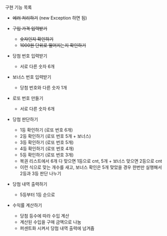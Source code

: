 구현 기능 목록

- ~~에러 처리하기~~ (new Exception 하면 됨)

- ~~구입 가격 입력받기~~ 
  - ~~숫자인지 확인하기~~
  - ~~1000원 단위로 떨어지는지 확인하기~~

- 당첨 번호 입력받기
  - 서로 다른 숫자 6개

- 보너스 번호 입력받기
    - 당첨 번호와 다른 숫자 1개

- 로또 번호 만들기
    - 서로 다른 숫자 6개
  
- 당첨 판단하기
  - 1등 확인하기 (로또 번호 6개)
  - 2등 확인하기 (로또 번호 5개 + 보너스)
  - 3등 확인하기 (로또 번호 5개)
  - 4등 확인하기 (로또 번호 4개)
  - 5등 확인하기 (로또 번호 3개)
  - 복권 리스트에서 6개 다 맞으면 1등으로 cnt, 5개 + 보너스 맞으면 2등으로 cnt
  - 이런 식으로 맞는 개수를 새고, 보너스 확인은 5개 맞았을 경우 한번만 실행해서 2등과 3등 판단 나누기
  

- 당첨 내역 출력하기
  - 5등부터 1등 순으로

- 수익률 계산하기
  - 당첨 등수에 따라 수입 계산
  - 계산된 수입을 구매 금액으로 나눔
  - 퍼센트화 시켜서 당첨 내역 출력에 넘겨줌
